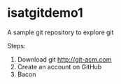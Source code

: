 isatgitdemo1
============

A sample git repository to explore git

Steps:

1. Download git http://git-acm.com
1. Create an account on GitHub
1. Bacon